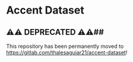 # Accent Dataset

## :warning::warning: DEPRECATED :warning::warning:##
This repository has been permanently moved to https://gitlab.com/thalesaguiar21/accent-dataset!
